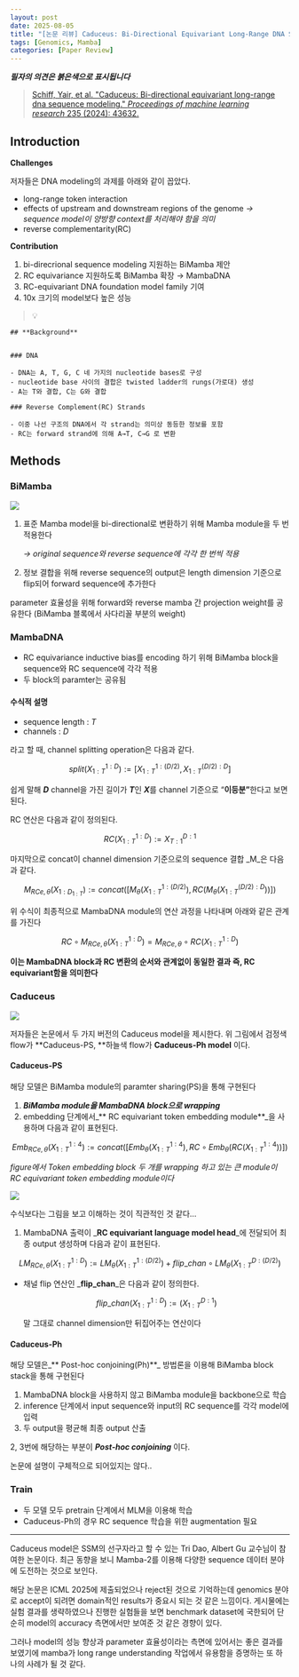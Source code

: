 ```yaml
---
layout: post
date: 2025-08-05
title: "[논문 리뷰] Caduceus: Bi-Directional Equivariant Long-Range DNA Sequence Modeling"
tags: [Genomics, Mamba]
categories: [Paper Review]
---
```


<span class="notion-red">_**필자의 의견은 붉은색으로 표시됩니다**_</span>


> [Schiff, Yair, et al. "Caduceus: Bi-directional equivariant long-range dna sequence modeling." ](https://pmc.ncbi.nlm.nih.gov/articles/PMC12189541/)[_Proceedings of machine learning research_](https://pmc.ncbi.nlm.nih.gov/articles/PMC12189541/)[ 235 (2024): 43632.](https://pmc.ncbi.nlm.nih.gov/articles/PMC12189541/)



## Introduction


**Challenges**


저자들은 DNA modeling의 과제를 아래와 같이 꼽았다.

- long-range token interaction
- effects of upstream and downstream regions of the genome 
_→ sequence model이 양방향 context를 처리해야 함을 의미_
- reverse complementarity(RC)

**Contribution**

1. bi-direcrional sequence modeling 지원하는 BiMamba 제안
1. RC equivariance 지원하도록 BiMamba 확장 → MambaDNA
1. RC-equivariant DNA foundation model family 기여
1. 10x 크기의 model보다 높은 성능

> 💡 


	## **Background**


	### DNA

	- DNA는 A, T, G, C 네 가지의 nucleotide bases로 구성
	- nucleotide base 사이의 결합은 twisted ladder의 rungs(가로대) 생성
	- A는 T와 결합, C는 G와 결합

	### Reverse Complement(RC) Strands

	- 이중 나선 구조의 DNA에서 각 strand는 의미상 동등한 정보를 포함
	- RC는 forward strand에 의해 A→T, C→G 로 변환


## Methods



### BiMamba


![](https://prod-files-secure.s3.us-west-2.amazonaws.com/542b861c-36a8-4051-84e5-8804b6728dba/2c247d59-7815-4980-99f0-8f0d21f445a7/image.png?X-Amz-Algorithm=AWS4-HMAC-SHA256&X-Amz-Content-Sha256=UNSIGNED-PAYLOAD&X-Amz-Credential=ASIAZI2LB466V5X432HD%2F20250930%2Fus-west-2%2Fs3%2Faws4_request&X-Amz-Date=20250930T121544Z&X-Amz-Expires=3600&X-Amz-Security-Token=IQoJb3JpZ2luX2VjEGQaCXVzLXdlc3QtMiJIMEYCIQC201rIcrI6iCq5xFx2pS%2FidxE0wR12KOd1mTa%2BA8qzQwIhAKjvkha4frmNui6wXdfK8%2FGn40VOOm1ovKIgXxL2O%2FbaKogECO3%2F%2F%2F%2F%2F%2F%2F%2F%2F%2FwEQABoMNjM3NDIzMTgzODA1Igx7TZUK%2B0TDcgZTdrIq3AMwr9f64R81AzWeQrWci2UMCeuoeSDjGKbGTC%2FlSsMEnUUHBUjtVCZ49HSs1N%2BAINMkvl1yXk3YPKpk8lll80XK7oTbo9jlAYaODCTcfI%2BCVMEObkifcFD8tpVYmV8vk4loIrEwiPhIdgCpzvOhno%2BZafD5BsNmVKtebT4CUX%2BVdiTH9g77sXByz3q5d1mRwwOKU1NC46lkGkqJbrdxaYQBtWuUzsa%2FtOwf0gSkwaYDrU8p3%2FX0CMUmSSZE%2Fq7zCTM6qlh%2FtXKldelOow924%2Bf%2BymoAcVkOLCSl1EMBrGGXCUDc6rVWTbFeAQ38kINign%2FUWGdtvzCrZ3kEP5nxpVZSuWNJ53LwkCgZw%2BC6NOy9NWAOpNTMsPbpnejacGYsr%2FrpOVHf8XAQLX7L6ruje0z7pGWaAlZ9YT0TKTlwx1BfO1lq6qfOwfS3K4dSoQwJGy9TzOouPdeIynkB9WYphVKw0OoSnpN4os2Xs1phQZNTP9hAlbeJ9mefPpoJeEeKqZxai0cnyHLIjGkMPIvqg423m690bCcsZptXyLrMBgxJf5egJR8dozGuAL7rtUESr7ZpRCTYCwWGhExisYUhe8ikC2PtTEBpjOqoQoA3DyyMpGfivZFt1T%2FAK8c9RDDCi%2B%2FGBjqkAUMjThkjhtreEUWczq9W%2Bg6IApcN5xJBGYnCzK6pl6xxUn8AcGJkLr0AzLc78JfadWpT3AMJwKCpYev%2BpmZ5A76TdporteyMUPRZ88BBHCzsDYVXET6GMfNBoFj6CUqB7FnW1nXPUQt%2Fi%2FMcOHSKR0EX8LFisFGsR8B0sJnp5cjzRVx7FsDOZgWm0PwlgBcxBidcn3OIQ2AtW6ySZhDTwqFXMh0Q&X-Amz-Signature=5b61e03cbfb0ff2e260678a88aea17bde9b97dd2ef4723fbd7c488097ab9e6aa&X-Amz-SignedHeaders=host&x-amz-checksum-mode=ENABLED&x-id=GetObject)

1. 표준 Mamba model을 bi-directional로 변환하기 위해 Mamba module을 두 번 적용한다

	_→ original sequence와 reverse sequence에 각각 한 번씩 적용_

1. 정보 결합을 위해 reverse sequence의 output은 length dimension 기준으로 flip되어 forward sequence에 추가한다

parameter 효율성을 위해 forward와 reverse mamba 간 projection weight를 공유한다 (BiMamba 블록에서 사다리꼴 부분의 weight)



### MambaDNA

- RC equivariance inductive bias를 encoding 하기 위해 BiMamba block을 sequence와 RC sequence에 각각 적용
- 두 block의 paramter는 공유됨


#### 수식적 설명

- sequence length : _T_
- channels : _D_

라고 할 때,  channel splitting operation은 다음과 같다.


$$
split(X^{1:D}_{1:T}):=[X^{1:(D/2)}_{1:T},X^{(D/2):D}_{1:T}]
$$


<span class="notion-red">쉽게 말해 </span><span class="notion-red">_**D**_</span><span class="notion-red"> channel을 가진 길이가 </span><span class="notion-red">_**T**_</span><span class="notion-red">인 </span><span class="notion-red">_**X**_</span><span class="notion-red">를 channel 기준으로 “</span><span class="notion-red">**이등분”**</span><span class="notion-red">한다고 보면 된다.</span>


RC 연산은 다음과 같이 정의된다.


$$
RC(X^{1:D}_{1:T}):=X^{D:1}_{T:1}
$$


마지막으로 concat이 channel dimension 기준으로의 sequence 결합 _M_은 다음과 같다.


$$
M_{RCe,\theta}(X_{1:D_{1:T}}):=concat([M_{\theta}(X^{1:(D/2)}_{1:T}),RC(M_{\theta}(X^{(D/2):D}_{1:T}))])
$$


위 수식이 최종적으로 MambaDNA module의 연산 과정을 나타내며 아래와 같은 관계를 가진다


$$
RC\circ M_{RCe,\theta}(X^{1:D}_{1:T}) = M_{RCe,\theta} \circ RC(X^{1:D}_{1:T})
$$


**이는 MambaDNA block과 RC 변환의 순서와 관계없이 동일한 결과 즉, RC equivariant함을 의미한다**



### Caduceus


![](https://prod-files-secure.s3.us-west-2.amazonaws.com/542b861c-36a8-4051-84e5-8804b6728dba/f94a60d7-8145-473b-aef9-7c68d3ec604a/image.png?X-Amz-Algorithm=AWS4-HMAC-SHA256&X-Amz-Content-Sha256=UNSIGNED-PAYLOAD&X-Amz-Credential=ASIAZI2LB466V5X432HD%2F20250930%2Fus-west-2%2Fs3%2Faws4_request&X-Amz-Date=20250930T121545Z&X-Amz-Expires=3600&X-Amz-Security-Token=IQoJb3JpZ2luX2VjEGQaCXVzLXdlc3QtMiJIMEYCIQC201rIcrI6iCq5xFx2pS%2FidxE0wR12KOd1mTa%2BA8qzQwIhAKjvkha4frmNui6wXdfK8%2FGn40VOOm1ovKIgXxL2O%2FbaKogECO3%2F%2F%2F%2F%2F%2F%2F%2F%2F%2FwEQABoMNjM3NDIzMTgzODA1Igx7TZUK%2B0TDcgZTdrIq3AMwr9f64R81AzWeQrWci2UMCeuoeSDjGKbGTC%2FlSsMEnUUHBUjtVCZ49HSs1N%2BAINMkvl1yXk3YPKpk8lll80XK7oTbo9jlAYaODCTcfI%2BCVMEObkifcFD8tpVYmV8vk4loIrEwiPhIdgCpzvOhno%2BZafD5BsNmVKtebT4CUX%2BVdiTH9g77sXByz3q5d1mRwwOKU1NC46lkGkqJbrdxaYQBtWuUzsa%2FtOwf0gSkwaYDrU8p3%2FX0CMUmSSZE%2Fq7zCTM6qlh%2FtXKldelOow924%2Bf%2BymoAcVkOLCSl1EMBrGGXCUDc6rVWTbFeAQ38kINign%2FUWGdtvzCrZ3kEP5nxpVZSuWNJ53LwkCgZw%2BC6NOy9NWAOpNTMsPbpnejacGYsr%2FrpOVHf8XAQLX7L6ruje0z7pGWaAlZ9YT0TKTlwx1BfO1lq6qfOwfS3K4dSoQwJGy9TzOouPdeIynkB9WYphVKw0OoSnpN4os2Xs1phQZNTP9hAlbeJ9mefPpoJeEeKqZxai0cnyHLIjGkMPIvqg423m690bCcsZptXyLrMBgxJf5egJR8dozGuAL7rtUESr7ZpRCTYCwWGhExisYUhe8ikC2PtTEBpjOqoQoA3DyyMpGfivZFt1T%2FAK8c9RDDCi%2B%2FGBjqkAUMjThkjhtreEUWczq9W%2Bg6IApcN5xJBGYnCzK6pl6xxUn8AcGJkLr0AzLc78JfadWpT3AMJwKCpYev%2BpmZ5A76TdporteyMUPRZ88BBHCzsDYVXET6GMfNBoFj6CUqB7FnW1nXPUQt%2Fi%2FMcOHSKR0EX8LFisFGsR8B0sJnp5cjzRVx7FsDOZgWm0PwlgBcxBidcn3OIQ2AtW6ySZhDTwqFXMh0Q&X-Amz-Signature=dc2aa6f8784586457f4d5d961a28c053a0fadc9af9cf46f2fb870d933306f7da&X-Amz-SignedHeaders=host&x-amz-checksum-mode=ENABLED&x-id=GetObject)


저자들은 논문에서 두 가지 버전의 Caduceus model을 제시한다. 위 그림에서 검정색 flow가 **Caduceus-PS, **하늘색 flow가 **Caduceus-Ph model** 이다.



#### Caduceus-PS


해당 모델은 BiMamba module의 paramter sharing(PS)을 통해 구현된다

1. _**BiMamba module을 MambaDNA block으로 wrapping**_
1. embedding 단계에서_** RC equivariant token embedding module**_을 사용하며 다음과 같이 표현된다.

$$
Emb_{RCe,\theta}(X^{1:4}_{1:T}):=concat([Emb_{\theta}(X^{1:4}_{1:T}),RC \circ Emb_{\theta}(RC(X^{1:4}_{1:T}))])
$$


_figure에서 Token embedding block 두 개를 wrapping 하고 있는 큰 module이 RC equivariant token embedding module이다_


![](https://prod-files-secure.s3.us-west-2.amazonaws.com/542b861c-36a8-4051-84e5-8804b6728dba/b175e4da-71eb-4e91-8c23-a06dabe673c9/image.png?X-Amz-Algorithm=AWS4-HMAC-SHA256&X-Amz-Content-Sha256=UNSIGNED-PAYLOAD&X-Amz-Credential=ASIAZI2LB466V5X432HD%2F20250930%2Fus-west-2%2Fs3%2Faws4_request&X-Amz-Date=20250930T121545Z&X-Amz-Expires=3600&X-Amz-Security-Token=IQoJb3JpZ2luX2VjEGQaCXVzLXdlc3QtMiJIMEYCIQC201rIcrI6iCq5xFx2pS%2FidxE0wR12KOd1mTa%2BA8qzQwIhAKjvkha4frmNui6wXdfK8%2FGn40VOOm1ovKIgXxL2O%2FbaKogECO3%2F%2F%2F%2F%2F%2F%2F%2F%2F%2FwEQABoMNjM3NDIzMTgzODA1Igx7TZUK%2B0TDcgZTdrIq3AMwr9f64R81AzWeQrWci2UMCeuoeSDjGKbGTC%2FlSsMEnUUHBUjtVCZ49HSs1N%2BAINMkvl1yXk3YPKpk8lll80XK7oTbo9jlAYaODCTcfI%2BCVMEObkifcFD8tpVYmV8vk4loIrEwiPhIdgCpzvOhno%2BZafD5BsNmVKtebT4CUX%2BVdiTH9g77sXByz3q5d1mRwwOKU1NC46lkGkqJbrdxaYQBtWuUzsa%2FtOwf0gSkwaYDrU8p3%2FX0CMUmSSZE%2Fq7zCTM6qlh%2FtXKldelOow924%2Bf%2BymoAcVkOLCSl1EMBrGGXCUDc6rVWTbFeAQ38kINign%2FUWGdtvzCrZ3kEP5nxpVZSuWNJ53LwkCgZw%2BC6NOy9NWAOpNTMsPbpnejacGYsr%2FrpOVHf8XAQLX7L6ruje0z7pGWaAlZ9YT0TKTlwx1BfO1lq6qfOwfS3K4dSoQwJGy9TzOouPdeIynkB9WYphVKw0OoSnpN4os2Xs1phQZNTP9hAlbeJ9mefPpoJeEeKqZxai0cnyHLIjGkMPIvqg423m690bCcsZptXyLrMBgxJf5egJR8dozGuAL7rtUESr7ZpRCTYCwWGhExisYUhe8ikC2PtTEBpjOqoQoA3DyyMpGfivZFt1T%2FAK8c9RDDCi%2B%2FGBjqkAUMjThkjhtreEUWczq9W%2Bg6IApcN5xJBGYnCzK6pl6xxUn8AcGJkLr0AzLc78JfadWpT3AMJwKCpYev%2BpmZ5A76TdporteyMUPRZ88BBHCzsDYVXET6GMfNBoFj6CUqB7FnW1nXPUQt%2Fi%2FMcOHSKR0EX8LFisFGsR8B0sJnp5cjzRVx7FsDOZgWm0PwlgBcxBidcn3OIQ2AtW6ySZhDTwqFXMh0Q&X-Amz-Signature=9f3206659ac2dd2b2808fcef122c6c9e74bd224a7fe6f3e698f6745e7c1fa15e&X-Amz-SignedHeaders=host&x-amz-checksum-mode=ENABLED&x-id=GetObject)


<span class="notion-red">수식보다는 그림을 보고 이해하는 것이 직관적인 것 같다…</span>

1. MambaDNA 출력이 _**RC equivariant language model head**_에 전달되어 최종 output 생성하며 다음과 같이 표현된다.

$$
LM_{RCe,\theta}(X^{1:D}_{1:T}):= LM_{\theta}(X^{1:(D/2)}_{1:T})+flip\_chan\circ LM_{\theta}(X^{D:(D/2)}_{1:T})
$$

- 채널 flip 연산인 _**flip\_chan**_은 다음과 같이 정의한다.

	$$
	flip\_chan(X^{1:D}_{1:T}):=(X^{D:1}_{1:T})
	$$


	말 그대로 channel dimension만 뒤집어주는 연산이다



#### Caduceus-Ph


해당 모델은_** Post-hoc conjoining(Ph)**_ 방법론을 이용해 BiMamba block stack을 통해 구현된다

1. MambaDNA block을 사용하지 않고 BiMamba module을 backbone으로 학습
1. inference 단계에서 input sequence와 input의 RC sequence를 각각 model에 입력
1. 두 output을 평균해 최종 output 산출

2, 3번에 해당하는 부분이 _**Post-hoc conjoining**_ 이다.


<span class="notion-red">논문에 설명이 구체적으로 되어있지는 않다..</span>



### Train

- 두 모델 모두 pretrain 단계에서 MLM을 이용해 학습
- Caduceus-Ph의 경우 RC sequence 학습을 위한 augmentation 필요

---


<span class="notion-red">Caduceus model은 SSM의 선구자라고 할 수 있는 Tri Dao, Albert Gu 교수님이 참여한 논문이다. 최근 동향을 보니 Mamba-2를 이용해 다양한 sequence 데이터 분야에 도전하는 것으로 보인다.</span>


<span class="notion-red">해당 논문은 ICML 2025에 제출되었으나 reject된 것으로 기억하는데 genomics 분야로 accept이 되려면 domain적인 results가 중요시 되는 것 같은 느낌이다. 게시물에는 실험 결과를 생략하였으나 진행한 실험들을 보면 benchmark dataset에 국한되어 단순히 model의 accuracy 측면에서만 보여준 것 같은 경향이 있다.</span>


<span class="notion-red">그러나 model의 성능 향상과 parameter 효율성이라는 측면에 있어서는 좋은 결과를 보였기에 mamba가 long range understanding 작업에서 유용함을 증명하는 또 하나의 사례가 될 것 같다.</span>

